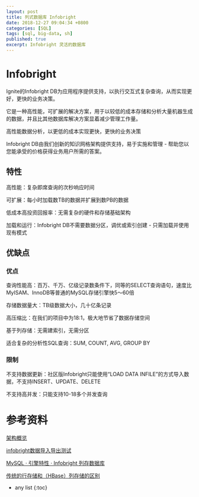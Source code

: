 ```yaml
---
layout: post
title: 列式数据库 Infobright
date: 2018-12-27 09:04:34 +0800
categories: [SQL]
tags: [sql, big-data, sh]
published: true
excerpt: Infobright 灵活的数据库
---
```


# Infobright

Ignite的Infobright DB为应用程序提供支持，以执行交互式复杂查询，从而实现更好，更快的业务决策。 

它是一种高性能，可扩展的解决方案，用于以较低的成本存储和分析大量机器生成的数据，并且比其他数据库解决方案显着减少管理工作量。

高性能数据分析，以更低的成本实现更快，更快的业务决策

Infobright DB由我们创新的知识网格架构提供支持，易于实施和管理 - 帮助您以您能承受的价格获得业务用户所需的答案。

## 特性

高性能：复杂即席查询的次秒响应时间

可扩展：每小时加载数TB的数据并扩展到数PB的数据

低成本高投资回报率：无需复杂的硬件和存储基础架构

加载和运行：Infobright DB不需要数据分区，调优或索引创建 - 只需加载并使用现有模式

## 优缺点

### 优点

查询性能高：百万、千万、亿级记录数条件下，同等的SELECT查询语句，速度比MyISAM、InnoDB等普通的MySQL存储引擎快5～60倍

存储数据量大：TB级数据大小，几十亿条记录

高压缩比：在我们的项目中为18:1，极大地节省了数据存储空间

基于列存储：无需建索引，无需分区

适合复杂的分析性SQL查询：SUM, COUNT, AVG, GROUP BY

### 限制

不支持数据更新：社区版Infobright只能使用“LOAD DATA INFILE”的方式导入数据，不支持INSERT、UPDATE、DELETE

不支持高并发：只能支持10-18多个并发查询

# 参考资料

[架构概览](https://cdn2.hubspot.net/hubfs/4281917/Ignite_Technologies%20March2018%20Theme/Docs/Ignite%20l%20White%20Paper%20l%20Infobright%20DB-Architecture%20Overview-1.pdf)

[infobright数据导入导出测试](https://www.cnblogs.com/ssslinppp/p/6183304.html)

[MySQL · 引擎特性 · Infobright 列存数据库](https://m.aliyun.com/yunqi/articles/71956)

[传统的行存储和（HBase）列存储的区别](https://blog.csdn.net/youzhouliu/article/details/67632882)

* any list
{:toc}